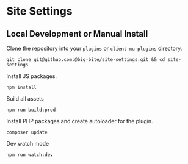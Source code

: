 # Site Settings

## Local Development or Manual Install
Clone the repository into your `plugins` or `client-mu-plugins` directory.
```
git clone git@github.com:@big-bite/site-settings.git && cd site-settings
```

Install JS packages.
```
npm install
```

Build all assets
```
npm run build:prod
```

Install PHP packages and create autoloader for the plugin.
```
composer update
```

Dev watch mode
```
npm run watch:dev
```
